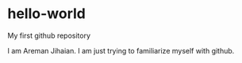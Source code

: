 # hello-world
My first github repository

I am Areman Jihaian.  I am just trying to familiarize myself with github.
